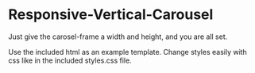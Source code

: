 # Responsive-Vertical-Carousel
Just give the carosel-frame a width and height, and you are all set.

Use the included html as an example template.
Change styles easily with css like in the included styles.css file.
